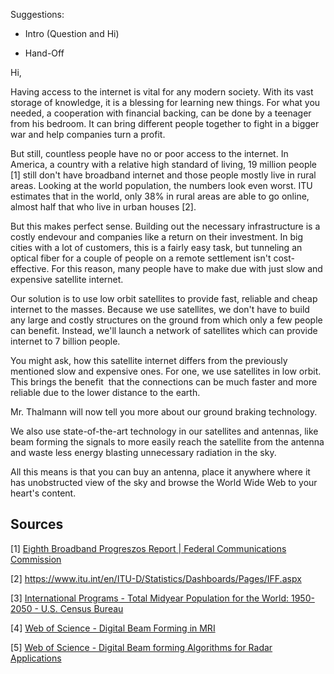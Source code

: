 Suggestions:

- Intro (Question and Hi)

- Hand-Off

Hi, 

Having access to the internet is vital for any modern society. With its vast storage of knowledge, it is a blessing for learning new things. For what you needed, a cooperation with financial backing, can be done by a teenager from his bedroom. It can bring different people together to fight in a bigger war and help companies turn a profit.

But still, countless people have no or poor access to the internet. In America, a country with a relative high standard of living, 19 million people [1] still don't have broadband internet and those people mostly live in rural areas. Looking at the world population, the numbers look even worst. ITU estimates that in the world, only 38% in rural areas are able to go online, almost half that who live in urban houses [2].

But this makes perfect sense. Building out the necessary infrastructure is a costly endevour and companies like a return on their investment. In big cities with a lot of customers, this is a fairly easy task, but tunneling an optical fiber for a couple of people on a remote settlement isn't cost-effective. For this reason, many people have to make due with just slow and expensive satellite internet.

Our solution is to use low orbit satellites to provide fast, reliable and cheap internet to the masses. Because we use satellites, we don't have to build any large and costly structures on the ground from which only a few people can benefit. Instead, we'll launch a network of satellites which can provide internet to 7 billion people.

You might ask, how this satellite internet differs from the previously mentioned slow and expensive ones. For one, we use satellites in low orbit. This brings the benefit  that the connections can be much faster and more reliable due to the lower distance to the earth. 

Mr. Thalmann will now tell you more about our ground braking technology.

We also use state-of-the-art technology in our satellites and antennas, like beam forming the signals to more easily reach the satellite from the antenna and waste less energy blasting unnecessary radiation in the sky.

All this means is that you can buy an antenna, place it anywhere where it has unobstructed view of the sky and browse the World Wide Web to your heart's content.

## Sources

[1] [Eighth Broadband Progreszos Report | Federal Communications Commission](https://www.fcc.gov/reports-research/reports/broadband-progress-reports/eighth-broadband-progress-report)

[2] https://www.itu.int/en/ITU-D/Statistics/Dashboards/Pages/IFF.aspx

[3] [International Programs - Total Midyear Population for the World: 1950-2050 - U.S. Census Bureau](https://web.archive.org/web/20170417134744/https://www.census.gov/population/international/data/idb/worldpoptotal.php)

[4] [Web of Science - Digital Beam Forming in MRI](https://www.webofscience.com/wos/woscc/full-record/WOS:000412649800034)

[5] [Web of Science - Digital Beam forming Algorithms for Radar Applications](https://www.webofscience.com/wos/woscc/full-record/WOS:000495109800036)
